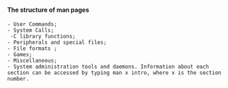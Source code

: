 #### The structure of man pages 

    - User Commands;
    - System Calls;
     -C library functions;
    - Peripherals and special files;
    - File formats ;
    - Games;
    - Miscellaneous;
    - System administration tools and daemons. Information about each section can be accessed by typing man x intro, where x is the section number.
